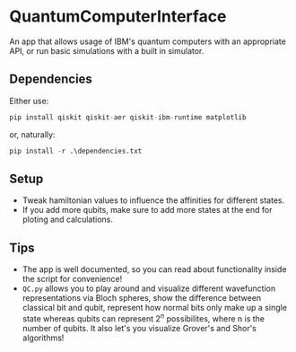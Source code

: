 # QuantumComputerInterface
An app that allows usage of IBM's quantum computers with an appropriate API, or run basic simulations with a built in simulator.

## Dependencies
Either use:
```python
pip install qiskit qiskit-aer qiskit-ibm-runtime matplotlib
```
or, naturally:
```python
pip install -r .\dependencies.txt
```
## Setup
- Tweak hamiltonian values to influence the affinities for different states.
- If you add more qubits, make sure to add more states at the end for ploting and calculations.

## Tips
- The app is well documented, so you can read about functionality inside the script for convenience!
- `QC.py` allows you to play around and visualize different wavefunction representations via Bloch spheres, show the difference between classical bit and qubit, represent how normal bits only make up a single state whereas qubits can represent $2^n$ possibilites, where n is the number of qubits. It also let's you visualize Grover's and Shor's algorithms!
